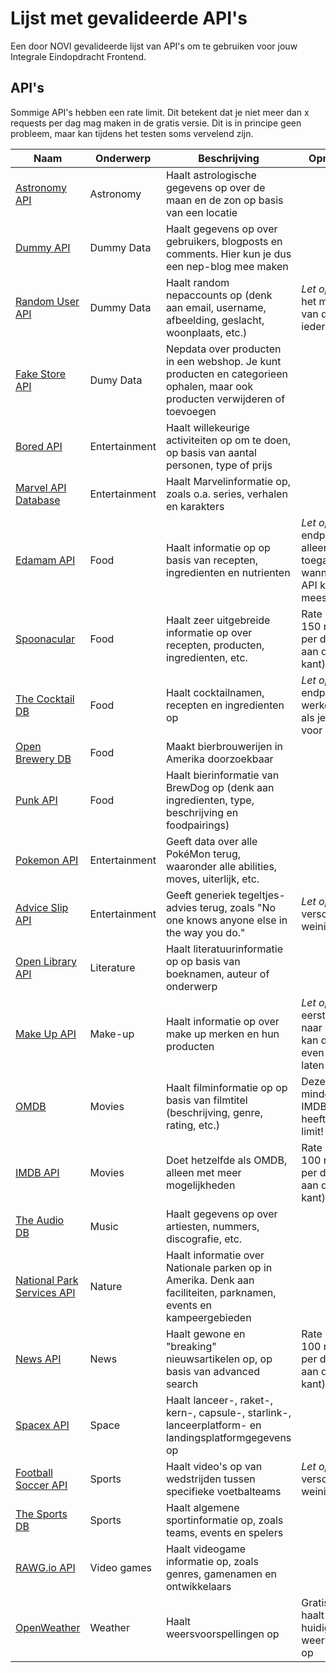 # Lijst met gevalideerde API's
Een door NOVI gevalideerde lijst van API's om te gebruiken voor jouw Integrale Eindopdracht Frontend.

## API's
Sommige API's hebben een rate limit. Dit betekent dat je niet meer dan x requests per dag mag maken in de gratis versie. Dit is in principe geen probleem, maar kan tijdens het testen soms vervelend zijn.

| **Naam**                                                                                   | **Onderwerp** | **Beschrijving**                                                                                                             | **Opmerkingen**                                                                         |
|--------------------------------------------------------------------------------------------|---------------|------------------------------------------------------------------------------------------------------------------------------|-----------------------------------------------------------------------------------------|
| [Astronomy API](https://ipgeolocation.io/documentation/astronomy-api.html)                 | Astronomy     | Haalt astrologische gegevens op over de maan en de zon op basis van een locatie                                              |                                                                                         |
| [Dummy API](https://dummyapi.io/docs)                                                      | Dummy Data    | Haalt gegevens op over gebruikers, blogposts en comments. Hier kun je dus een nep-blog mee maken                             |                                                                                         |
| [Random User API](https://randomuser.me/documentation)                                     | Dummy Data    | Haalt random nepaccounts op (denk aan email, username, afbeelding, geslacht, woonplaats, etc.)                               | _Let op_: vereist het meesturen van de app-id bij ieder request                           |
| [Fake Store API](https://fakestoreapi.com/docs)                                            | Dumy Data     | Nepdata over producten in een webshop. Je kunt producten en categorieen ophalen, maar ook producten verwijderen of toevoegen |                                                                                         |
| [Bored API](https://www.boredapi.com/documentation)                                        | Entertainment | Haalt willekeurige activiteiten op om te doen, op basis van aantal personen, type of prijs                                   |                                                                                         |
| [Marvel API Database](https://developer.marvel.com/docs)                                   | Entertainment | Haalt Marvelinformatie op, zoals o.a. series, verhalen en karakters                                                          |                                                                                         |
| [Edamam API](https://www.edamam.com/)                                                      | Food          | Haalt informatie op op basis van recepten, ingredienten en nutrienten                                                        | _Let op:_ endpoints zijn alleen toegankelijk wanneer je de API key meestuurt              |
| [Spoonacular](https://spoonacular.com/food-api/docs)                                         | Food          | Haalt zeer uitgebreide informatie op over recepten, producten, ingredienten, etc.                                            | Rate limit van 150 requests per dag (dit is aan de lage kant)                           |
| [The Cocktail DB](https://www.thecocktaildb.com/api.php)                                   | Food          | Haalt cocktailnamen, recepten en ingredienten op                                                                             | _Let op:_ endpoints werken alleen als je er `https://` voor zet                           |
| [Open Brewery DB](https://www.openbrewerydb.org/documentation)                             | Food          | Maakt bierbrouwerijen in Amerika doorzoekbaar                                                                                |                                                                                         |
| [Punk API](https://punkapi.com/documentation/v2)                                           | Food          | Haalt bierinformatie van BrewDog op (denk aan ingredienten, type, beschrijving en foodpairings)                              |                                                                                         |
| [Pokemon API](https://pokeapi.co/docs/v2)                                                  | Entertainment | Geeft data over alle PokéMon terug, waaronder alle abilities, moves, uiterlijk, etc.                                         |                                                                                         |
| [Advice Slip API](https://api.adviceslip.com/)                                             | Entertainment | Geeft generiek tegeltjes-advies terug, zoals "No one knows anyone else in the way you do."                                   | _Let op:_ deze API verschaft heel weinig data                                             |
| [Open Library API](https://openlibrary.org/developers/api?ref=apilist.fun)                 | Literature    | Haalt literatuurinformatie op op basis van boeknamen, auteur of onderwerp                                                    |                                                                                         |
| [Make Up API](https://makeup-api.herokuapp.com/)                                           | Make-up       | Haalt informatie op over make up merken en hun producten                                                                     | _Let op:_ bij het eerste request naar deze API kan de response even op zich laten wachten |
| [OMDB](https://www.omdbapi.com/)                                                           | Movies        | Haalt filminformatie op op basis van filmtitel (beschrijving, genre, rating, etc.)                                           | Deze API bevat minder data dan IMDB, maar heeft geen rate limit!                        |
| [IMDB API](https://imdb-api.com/api)                                                       | Movies        | Doet hetzelfde als OMDB, alleen met meer mogelijkheden                                                                       | Rate limit van 100 requests per dag (dit is aan de lage kant)                           |
| [The Audio DB](https://www.theaudiodb.com/api_guide.php?ref=apilist.fun)                   | Music         | Haalt gegevens op over artiesten, nummers, discografie, etc.                                                                 |                                                                                         |                                                          |                                                                                         |
| [National Park Services API](https://www.nps.gov/subjects/developer/api-documentation.htm) | Nature        | Haalt informatie over Nationale parken op in Amerika. Denk aan faciliteiten, parknamen, events en kampeergebieden            |                                                                                         |
| [News API](https://newsapi.org/docs)                                                       | News          | Haalt gewone en "breaking" nieuwsartikelen op, op basis van advanced search                                                  | Rate limit van 100 requests per dag (dit is aan de lage kant)                           |
| [Spacex API](https://github.com/r-spacex/SpaceX-API)                                       | Space         | Haalt lanceer-, raket-, kern-, capsule-, starlink-, lanceerplatform- en landingsplatformgegevens op                          |                                                                                         |
| [Football Soccer API](https://www.scorebat.com/video-api/?ref=apilist.fun)                 | Sports        | Haalt video's op van wedstrijden tussen specifieke voetbalteams                                                              | _Let op:_ deze API verschaft heel weinig data                                             |
| [The Sports DB](https://www.thesportsdb.com/api.php)                                       | Sports        | Haalt algemene sportinformatie op, zoals teams, events en spelers                                                            |                                                                                         |
| [RAWG.io API](https://api.rawg.io/docs/)                                                   | Video games   | Haalt videogame informatie op, zoals genres, gamenamen en ontwikkelaars                                                      |                                                                                         |
| [OpenWeather](https://openweathermap.org/api)                                              | Weather       | Haalt weersvoorspellingen op                                                                                                 |  Gratis versie haalt alléén huidige weervoorspelling op                                                                                       | 
